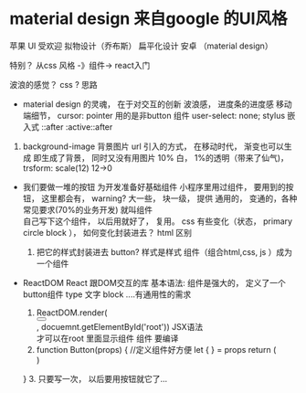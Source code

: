 
# material design 来自google 的UI风格
苹果 UI 受欢迎  拟物设计（乔布斯）  扁平化设计
安卓 （material design）

特别？
从css 风格 -》组件-> react入门

波浪的感觉？ 
css ? 思路 
- material design 的灵魂， 在于对交互的创新
  波浪感， 进度条的进度感 
  移动端细节， cursor: pointer 用的是非button 组件
  user-select: none;
  stylus 嵌入式 ::after  :active::after

1. background-image
  背景图片 url 引入的方式， 在移动时代， 渐变也可以生成
  即生成了背景， 同时又没有用图片
  10% 白， 1%的透明（带来了仙气)，
  trsform: scale(12) 12->0

- 我们要做一堆的按钮
  为开发准备好基础组件 小程序里用过组件， 
  要用到的按钮， 这里都会有， warning? 大一些， 块一级， 
  提供 通用的， 变通的，各种常见要求(70%的业务开发) 就叫组件  
  自己写下这个组件， 以后用就好了， 复用。
  css 有些变化（状态， primary circle block ）， 如何变化封装进去？ 
  html 区别 
  1. 把它的样式封装进去
    button? 样式是样式 
    组件（组合html,css, js ）成为一个组件

- ReactDOM  React 跟DOM交互的库
  基本语法:
  组件是强大的， 定义了一个button组件
  type 文字 block ....有通用性的需求
  <Boyfriend />  <Girlfriend />
  1. ReactDOM.render( <div> <Button ></Button></div> , docuemnt.getElementById('root'))
    JSX语法  
    才可以在root 里面显示组件  组件 要编译  
  2. function Button(props) { //定义组件好方便
      let {    } = props
      return (
        <div></div> 
      )
    }
  3. 只要写一次， 以后要用按钮就它了...

